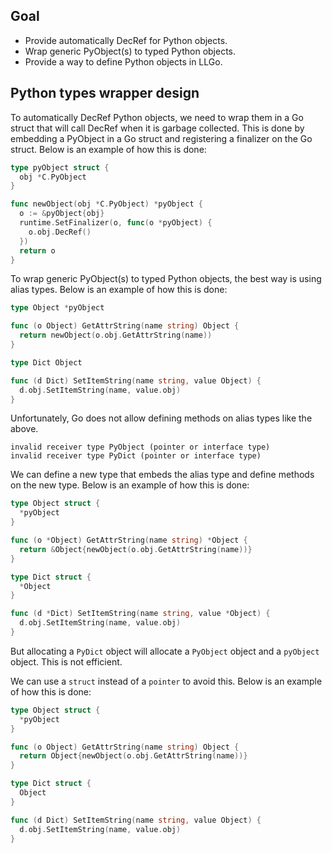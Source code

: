 ## Goal

- Provide automatically DecRef for Python objects.
- Wrap generic PyObject(s) to typed Python objects.
- Provide a way to define Python objects in LLGo.

## Python types wrapper design

To automatically DecRef Python objects, we need to wrap them in a Go struct that will call DecRef when it is garbage collected. This is done by embedding a PyObject in a Go struct and registering a finalizer on the Go struct. Below is an example of how this is done:

```go
type pyObject struct {
  obj *C.PyObject
}

func newObject(obj *C.PyObject) *pyObject {
  o := &pyObject{obj}
  runtime.SetFinalizer(o, func(o *pyObject) {
    o.obj.DecRef()
  })
  return o
}
```

To wrap generic PyObject(s) to typed Python objects, the best way is using alias types. Below is an example of how this is done:

```go
type Object *pyObject

func (o Object) GetAttrString(name string) Object {
  return newObject(o.obj.GetAttrString(name))
}

type Dict Object

func (d Dict) SetItemString(name string, value Object) {
  d.obj.SetItemString(name, value.obj)
}
```

Unfortunately, Go does not allow defining methods on alias types like the above.

```shell
invalid receiver type PyObject (pointer or interface type)
invalid receiver type PyDict (pointer or interface type)
```

We can define a new type that embeds the alias type and define methods on the new type. Below is an example of how this is done:

```go
type Object struct {
  *pyObject
}

func (o *Object) GetAttrString(name string) *Object {
  return &Object{newObject(o.obj.GetAttrString(name))}
}

type Dict struct {
  *Object
}

func (d *Dict) SetItemString(name string, value *Object) {
  d.obj.SetItemString(name, value.obj)
}
```

But allocating a `PyDict` object will allocate a `PyObject` object and a `pyObject` object. This is not efficient.

We can use a `struct` instead of a `pointer` to avoid this. Below is an example of how this is done:

```go
type Object struct {
  *pyObject
}

func (o Object) GetAttrString(name string) Object {
  return Object{newObject(o.obj.GetAttrString(name))}
}

type Dict struct {
  Object
}

func (d Dict) SetItemString(name string, value Object) {
  d.obj.SetItemString(name, value.obj)
}
```
